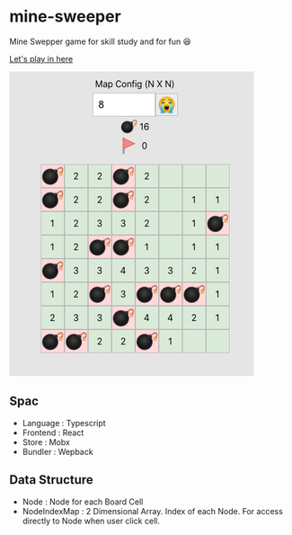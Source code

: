# mine-sweeper

Mine Swepper game for skill study and for fun 😆

[Let's play in here](seunghyum.github.io/mine-sweeper/)

![prewview_img](./preview.png)

## Spac

- Language : Typescript
- Frontend : React
- Store : Mobx
- Bundler : Wepback

## Data Structure

- Node : Node for each Board Cell
- NodeIndexMap : 2 Dimensional Array. Index of each Node. For access directly to Node when user click cell.
